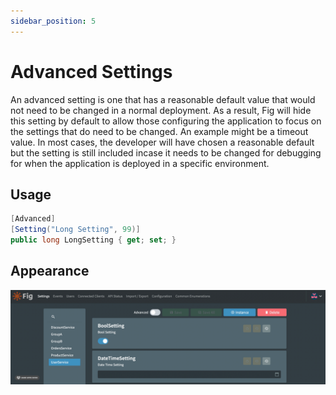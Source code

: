```yaml
---
sidebar_position: 5
---
```


# Advanced Settings

An advanced setting is one that has a reasonable default value that would not need to be changed in a normal deployment. As a result, Fig will hide this setting by default to allow those configuring the application to focus on the settings that do need to be changed. An example might be a timeout value. In most cases, the developer will have chosen a reasonable default but the setting is still included incase it needs to be changed for debugging for when the application is deployed in a specific environment.

## Usage

```csharp
[Advanced]
[Setting("Long Setting", 99)]
public long LongSetting { get; set; }
```

## Appearance

![advanced-settings](../../../static/img/advanced-setting.png)

